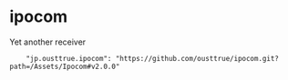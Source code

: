 # ipocom
Yet another receiver

```
    "jp.ousttrue.ipocom": "https://github.com/ousttrue/ipocom.git?path=/Assets/Ipocom#v2.0.0"
```
